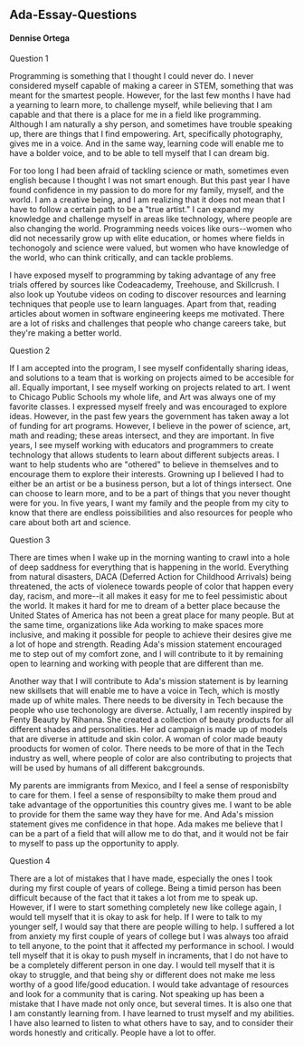 ## Ada-Essay-Questions  
#### Dennise Ortega  

Question 1  

Programming is something that I thought I could never do. I never considered myself capable of making a career 
in STEM, something that was meant for the smartest people.  However, for the last few months I have had a yearning to learn more, to
challenge myself, while believing that I am capable and that there is a place for me in a field like programming. 
Although I am naturally a shy person, and sometimes have trouble speaking up, there are things that I find empowering. Art, specifically 
photography, gives me in a voice. And in the same way, learning code will enable me to have a bolder voice, and to be able to tell myself 
that I can dream big. 

For too long I had been afraid of tackling science or math, sometimes even english because I thought I was not smart enough. But this past 
year I have found confidence in my passion to do more for my family, myself, and the world. I am a creative being, and I am realizing that
it does not mean that I have to follow a certain path to be a "true artist." I can expand my knowledge and challenge myself in areas like
technology, where people are also changing the world. Programming needs voices like ours--women who did not necessarily grow up with elite
education, or homes where fields in techonogoly and science were valued, but women who have knowledge of the world, who can think 
critically, and can tackle problems.  

I have exposed myself to programming by taking advantage of any free trials offered by sources like Codeacademy, Treehouse, 
and Skillcrush. I also look up Youtube videos on coding to discover resources and learning techniques that people use to learn languages.
Apart from that, reading articles about women in software engineering keeps me motivated.  There are a lot of risks and challenges 
that people who change careers take, but they're making a better world. 

Question 2

If I am accepted into the program, I see myself confidentally sharing ideas, and solutions to a team that is working on projects
aimed to be accesible for all. Equally important, I see myself working on projects related to art. I went to Chicago Public Schools my 
whole life, and Art was always one of my favorite classes. I expressed myself freely and was encouraged to explore ideas. However, in the 
past few years the government has taken away a lot of funding for art programs. However, I believe in the power of science, art, math 
and reading; these areas intersect, and they are important. In five years, I see myself working with educators and programmers to create 
technology  that allows students to learn about different subjects areas. I want to help students who are "othered" to believe in 
themselves and to encourage them to explore their interests. Growning up I believed I had to either be an artist or be a business person, 
but a lot of things intersect. One can choose to learn more, and to be a part of things that you never thought were for you. In 
five years, I want my family and the people from my city to know that there are endless poissibilities and also resources for people 
who care about both art and science. 

Question 3

There are times when I wake up in the morning wanting to crawl into a hole of deep saddness for everything that is happening in the world. 
Everything from natural disasters, DACA (Deferred Action for Childhood Arrivals) being threatened, the acts of violenece towards people of 
color that happen every day, racism, and more--it all makes it easy for me to feel pessimistic about the world. It makes it hard for
me to dream of a better place because the United States of America has not been a great place for many people. But at the same time, 
organizations like Ada working to make spaces more inclusive, and making it possible for people to achieve their desires give me a lot 
of hope and strength. Reading Ada's mission statement encouraged me to step out of my comfort zone, and I will contribute to it by 
remaining open to learning and working with people that are different than me.


Another way that I will contribute to Ada's mission statement is by learning new skillsets that will enable me to have a voice in Tech, 
which is mostly made up of white males. There needs to be diversity in Tech because the people who use techonology are diverse. 
Actually, I am recently inspired by Fenty Beauty by Rihanna. She created a collection of beauty products for all 
different shades and personalities. Her ad campaign is made up of models that are diverse in attitude and skin color. A woman of color 
made beauty prooducts for women of color. There needs to be more of that in the Tech industry as well, where people of color are also 
contributing to projects that will be used by humans of all different bakcgrounds.  

My parents are immigrants from Mexico, and I feel a sense of responisbilty to care for them. I feel a sense of responsibilty to make them 
proud and take advantage of the opportunities this country gives me. I want to be able to provide for them the same way they have for me. 
And Ada's mission statement gives me confidence in that hope. Ada makes me believe that I can be a part of a field that will allow me to 
do that, and it would not be fair to myself to pass up the opportunity to apply. 

Question 4 

There are a lot of mistakes that I have made, especially the ones I took during my first couple of years of college. Being a timid 
person has been difficult because of the fact that it takes a lot from me to speak up. However, if I were to start something completely
new like college again, I would tell myself that it is okay to ask for help. If I were to talk to my younger self, I would say that 
there are people willing to help. I suffered a lot from anxiety my first couple of years of college but I was always too afraid to tell 
anyone, to the point that it affected my performance in school. I would tell myself that it is okay to push myself in incraments, that I 
do not have to be a completely different person in one day. I would tell myself that it is okay to struggle, and that being shy or 
different does not make me less worthy of a good life/good education. I would take advantage of resources and look for a community that
is caring. Not speaking up has been a mistake that I have made not only once, but several times. It is also one that I am constantly 
learning from. I have learned to trust myself and my abilities. I have also learned to listen to what others have to say, and to consider 
their words honestly and critically. People have a lot to offer. 


